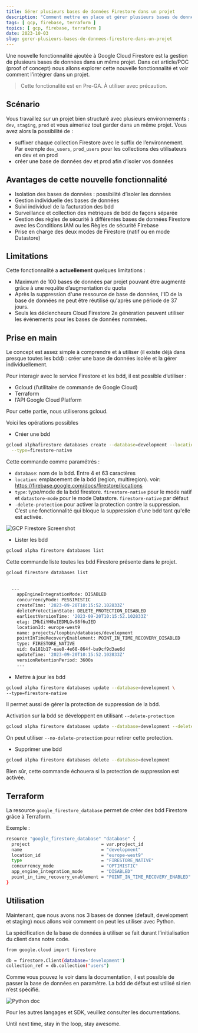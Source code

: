 ```yaml
---
title: Gérer plusieurs bases de données Firestore dans un projet
description: "Comment mettre en place et gérer plusieurs bases de données Firestore dans un même projet ?"
tags: [ gcp, firebase, terraform ]
topics: [ gcp, firebase, terraform ]
date: 2023-10-03
slug: gerer-plusieurs-bases-de-donnees-firestore-dans-un-projet
---
```


Une nouvelle fonctionnalité ajoutée à Google Cloud Firestore est la gestion de plusieurs bases de données dans un même projet. Dans cet article/POC (proof of concept) nous allons explorer cette nouvelle fonctionnalité et voir comment l’intégrer dans un projet.

> Cette fonctionalité est en Pre-GA. À utiliser avec précaution.


## Scénario

Vous travaillez sur un projet bien structuré avec plusieurs environnements : `dev`, `staging`, `prod` et vous aimeriez tout garder dans un même projet. Vous avez alors la possibilité de :

- suffixer chaque collection Firestore avec le suffix de l’environnement. Par exemple `dev_users`, `prod_users` pour les collections des utilisateurs en dev et en prod
- créer une base de données dev et prod afin d’isoler vos données

## Avantages de cette nouvelle fonctionnalité

- Isolation des bases de données : possibilité d’isoler les données
- Gestion individuelle des bases de données
- Suivi individuel de la facturation des bdd
- Surveillance et collection des métriques de bdd de façons séparée
- Gestion des règles de sécurité à différentes bases de données Firestore avec les Conditions IAM ou les Règles de sécurité Firebase
- Prise en charge des deux modes de Firestore (natif ou en mode Datastore)

## Limitations

Cette fonctionnalité a **actuellement** quelques limitations :

- Maximum de 100 bases de données par projet pouvant être augmenté grâce à une requête d’augmentation du quota
- Après la suppression d'une ressource de base de données, l'ID de la base de données ne peut être réutilisé qu'après une période de 37 jours.
- Seuls les déclencheurs Cloud Firestore 2e génération peuvent utiliser les événements pour les bases de données nommées.

## Prise en main

Le concept est assez simple à comprendre et à utiliser (il existe déjà dans presque toutes les bdd) : créer une base de données isolée et la gérer individuellement.

Pour interagir avec le service Firestore et les bdd, il est possible d’utiliser :

- Gcloud (l’utilitaire de commande de Google Cloud)
- Terraform
- l’API Google Cloud Platform

Pour cette partie, nous utiliserons gcloud.

Voici les opérations possibles

- Créer une bdd

```bash
gcloud alphafirestore databases create --database=development --location=europe-west9 \
  --type=firestore-native
```

Cette commande comme paramétrés :

- `database`: nom de la bdd. Entre 4 et 63 caractères
- `location`: emplacement de la bdd (region, multiregion). voir: https://firebase.google.com/docs/firestore/locations
- `type`: type/mode de la bdd firestore. `firestore-native` pour le mode natif et `datastore-mode` pour le mode Datastore. `firestore-native` par défaut
- `-delete-protection` pour activer la protection contre la suppression. C’est une fonctionnalité qui bloque la suppression d’une bdd tant qu'elle est activée.

![GCP Firestore Screenshot](/images/gcp/firetore-multi-db/firestore-multi-db-list.png)

- Lister les bdd

```bash
gcloud alpha firestore databases list
```

  Cette commande liste toutes les bdd Firestore présente dans le projet.

```bash
gcloud firestore databases list
    
  
  ---
    appEngineIntegrationMode: DISABLED
    concurrencyMode: PESSIMISTIC
    createTime: '2023-09-20T10:15:52.102833Z'
    deleteProtectionState: DELETE_PROTECTION_DISABLED
    earliestVersionTime: '2023-09-20T10:15:52.102833Z'
    etag: IMbIiYH8uIEDMLGv98f6uIED
    locationId: europe-west9
    name: projects/loopbin/databases/development
    pointInTimeRecoveryEnablement: POINT_IN_TIME_RECOVERY_DISABLED
    type: FIRESTORE_NATIVE
    uid: 0a181b17-eae8-4e68-864f-ba9cf9d3ae6d
    updateTime: '2023-09-20T10:15:52.102833Z'
    versionRetentionPeriod: 3600s
    ---
```


- Mettre à jour les bdd

```bash
gcloud alpha firestore databases update --database=development \
--type=firestore-native
```

Il permet aussi de gérer la protection de suppression de la bdd.

Activation sur la bdd se développent en utilisant `--delete-protection`

```bash
gcloud alpha firestore databases update --database=development --delete-protection

```

On peut utiliser `--no-delete-protection` pour retirer cette protection.

- Supprimer une bdd

```bash
gcloud alpha firestore databases delete --database=development

```

Bien sûr, cette commande échouera si la protection de suppression est activée.

## Terraform

La resource `google_firestore_database` permet de créer des bdd Firestore grâce à Terraform.

Exemple :

```bash
resource "google_firestore_database" "database" {
  project                           = var.project_id
  name                              = "development"
  location_id                       = "europe-west9"
  type                              = "FIRESTORE_NATIVE"
  concurrency_mode                  = "OPTIMISTIC"
  app_engine_integration_mode       = "DISABLED"
  point_in_time_recovery_enablement = "POINT_IN_TIME_RECOVERY_ENABLED"
}
```

## Utilisation

Maintenant, que nous avons nos 3 bases de donnee (default, development et staging) nous allons voir comment on peut les utiliser avec Python.

La spécification de la base de données à utiliser se fait durant l’initialisation du client dans notre code.

```bash
from google.cloud import firestore

db = firestore.Client(database='development')
collection_ref = db.collection("users")
```

Comme vous pouvez le voir dans la documentation, il est possible de passer la base de données en paramètre. La bdd de défaut est utilisé si rien n’est spécifié.

![Python doc](/images/gcp/firetore-multi-db/firestore-python-db-dev.png)

Pour les autres langages et SDK, veuillez consulter les documentations.

Until next time, stay in the loop, stay awesome.
